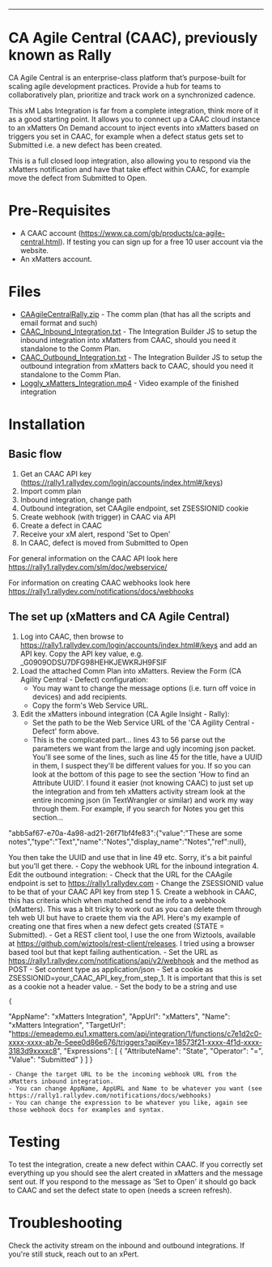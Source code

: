 
---

# CA Agile Central (CAAC), previously known as Rally
CA Agile Central is an enterprise-class platform that’s purpose-built for scaling agile development practices. Provide a hub for teams to collaboratively plan, prioritize and track work on a synchronized cadence.

This xM Labs Integration is far from a complete integration, think more of it as a good starting point. It allows you to connect up a CAAC cloud instance to an xMatters On Demand account to inject events into xMatters based on triggers you set in CAAC, for example when a defect status gets set to Submitted i.e. a new defect has been created.

This is a full closed loop integration, also allowing you to respond via the xMatters notification and have that take effect within CAAC, for example move the defect from Submitted to Open.


# Pre-Requisites

* A CAAC account (https://www.ca.com/gb/products/ca-agile-central.html).  If testing you can sign up for a free 10 user account via the website. 
* An xMatters account.


# Files

* [CAAgileCentralRally.zip](CAAgileCentralRally.zip) - The comm plan (that has all the scripts and email format and such)
* [CAAC_Inbound_Integration.txt](CAAC_Inbound_Integration.txt) - The Integration Builder JS to setup the inbound integration into xMatters from CAAC, should you need it standalone to the Comm Plan.
* [CAAC_Outbound_Integration.txt](CAAC_Outbound_Integration.txt) - The Integration Builder JS to setup the outbound integration from xMatters back to CAAC, should you need it standalone to the Comm Plan.
* [Loggly_xMatters_Integration.mp4](Media/Loggly_xMatters_Integration.mp4) - Video example of the finished integration


# Installation

## Basic flow

1. Get an CAAC API key (https://rally1.rallydev.com/login/accounts/index.html#/keys)
2. Import comm plan
3. Inbound integration, change path
4. Outbound integration, set CAAgile endpoint, set ZSESSIONID cookie
5. Create webhook (with trigger) in CAAC via API
6. Create a defect in CAAC
7. Receive your xM alert, respond 'Set to Open'
8. In CAAC, defect is moved from Submitted to Open


For general information on the CAAC API look here https://rally1.rallydev.com/slm/doc/webservice/

For information on creating CAAC webhooks look here https://rally1.rallydev.com/notifications/docs/webhooks 


## The set up (xMatters and CA Agile Central)

1. Log into CAAC, then browse to https://rally1.rallydev.com/login/accounts/index.html#/keys and add an API key.  Copy the API key value, e.g. _G0909ODSU7DFG98HEHKJEWKRJH9FSIF
2. Load the attached Comm Plan into xMatters.  Review the Form (CA Agility Central - Defect) configuration:
	- You may want to change the message options (i.e. turn off voice in devices) and add recipients.  
	- Copy the form's Web Service URL.
3. Edit the xMatters inbound integration (CA Agile Insight - Rally):
	- Set the path to be the Web Service URL of the 'CA Agility Central - Defect' form above.
	- This is the complicated part... lines 43 to 56 parse out the parameters we want from the large and ugly incoming json packet.  You'll see some of the lines, such as line 45 for the title, have a UUID in them, I suspect they'll be different values for you.  If so you can look at the bottom of this page to see the section 'How to find an Attribute UUID'.  I found it easier (not knowing CAAC) to just set up the integration and from teh xMatters activity stream look at the entire incoming json (in TextWrangler or similar) and work my way through them.  For example, if you search for Notes you get this section...

"abb5af67-e70a-4a98-ad21-26f71bf4fe83":{"value":"These are some notes","type":"Text","name":"Notes","display_name":"Notes","ref":null},

You then take the UUID and use that in line 49 etc.  Sorry, it's a bit painful but you'll get there.
	- Copy the webhook URL for the inbound integration
4. Edit the outbound integration:
	- Check that the URL for the CAAgile endpoint is set to https://rally1.rallydev.com
	- Change the ZSESSIONID value to be that of your CAAC API key from step 1
5. Create a webhook in CAAC, this has criteria which when matched send the info to a webhook (xMatters).  This was a bit tricky to work out as you can delete them through teh web UI but have to craete them via the API.  Here's my example of creating one that fires when a new defect gets created (STATE = Submitted).
	- Get a REST client tool, I use the one from Wiztools, available at https://github.com/wiztools/rest-client/releases.  I tried using a browser based tool but that kept failing authentication.
	- Set the URL as https://rally1.rallydev.com/notifications/api/v2/webhook and the method as POST
	- Set content type as application/json
	- Set a cookie as ZSESSIONID=your_CAAC_API_key_from_step_1.  It is important that this is set as a cookie not a header value.
	- Set the body to be a string and use
	
	{
  "AppName":     "xMatters Integration",
  "AppUrl":      "xMatters",
  "Name":        "xMatters Integration",
  "TargetUrl":   "https://emeademo.eu1.xmatters.com/api/integration/1/functions/c7e1d2c0-xxxx-xxxx-ab7e-5eee0d86e676/triggers?apiKey=18573f21-xxxx-4f1d-xxxx-3183d9xxxxc8",
  "Expressions": [
    {
      "AttributeName": "State",
      "Operator":      "=",
      "Value":         "Submitted"
    }
  ]
}

	- Change the target URL to be the incoming webhook URL from the xMatters inbound integration.
	- You can change AppName, AppURL and Name to be whatever you want (see https://rally1.rallydev.com/notifications/docs/webhooks)
	- You can change the expression to be whatever you like, again see those webhook docs for examples and syntax. 


# Testing

To test the integration, create a new defect within CAAC.  If you correctly set everything up you should see the alert created in xMatters and the message sent out.  If you respond to the message as 'Set to Open' it should go back to CAAC and set the defect state to open (needs a screen refresh).


# Troubleshooting

Check the activity stream on the inbound and outbound integrations.
If you're still stuck, reach out to an xPert. 